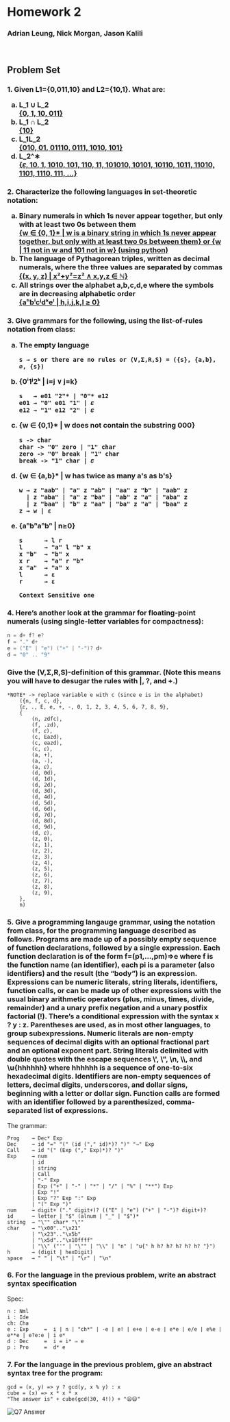 # Homework 2

### Adrian Leung, Nick Morgan, Jason Kalili

<br>

## Problem Set

<h3>1. Given L1={0,011,10} and L2={10,1}. What are:
<ol style = 'list-style-type: lower-latin;'>
    <li> L_1 ∪ L_2 <br><u>{0, 1, 10, 011}</u>
    <li> L_1 ∩ L_2 <br><u>{10}</u>
    <li> L_1L_2 <br><u>{010, 01, 01110, 0111, 1010, 101}</u>
    <li> L_2^∗ <br><u>{𝜀, 10, 1, 1010, 101, 110, 11, 101010, 10101, 10110, 1011, 11010, 1101, 1110, 111, ...}</u>
    <!-- L2 = {a,b} = {empty, a, b, aa, ab, ba, bb, aaa, aab, aba, abb, baa, bab, bba, bbb} -->
</ol>
</h3>

<h3>2. Characterize the following languages in set-theoretic notation:
<ol style = 'list-style-type: lower-latin;'>
    <li> Binary numerals in which 1s never appear together, but only with at least two 0s between them <br><u>{w ∈ {0, 1}* | w is a binary string in which 1s never appear together, but only with at least two 0s between them} or {w | 11 not in w and 101 not in w} (using python)</u>
    <li>The language of Pythagorean triples, written as decimal numerals, where the three values are separated by commas <br><u>{(x, y, z) | x²+y²=z² ∧ x,y,z ∈ ℕ}</u>
    <li>All strings over the alphabet a,b,c,d,e where the symbols are in decreasing alphabetic order <br><u>{aʰbⁱcʲdᵏeˡ | h,i,j,k,l ≥ 0}</u>
</ol>
</h3>

<h3>3. Give grammars for the following, using the list-of-rules notation from class:
<ol style = 'list-style-type: lower-latin;'>
<li> The empty language 
 
    s → s or there are no rules or (V,Σ,R,S) = ({s}, {a,b}, ∅, {s})
    
<li> {0ⁱ1ʲ2ᵏ | i=j ∨ j=k}

    s   → e01 "2"* | "0"* e12
    e01 → "0" e01 "1" | 𝜀
    e12 → "1" e12 "2" | 𝜀

<li>{w ∈ {0,1}* | w does not contain the substring 000}
    
    s -> char
    char -> "0" zero | "1" char
    zero -> "0" break | "1" char
    break -> "1" char | 𝜀

<li>{w ∈ {a,b}* | w has twice as many a's as b's}

    w → z "aab" | "a" z "ab" | "aa" z "b" | "aab" z
      | z "aba" | "a" z "ba" | "ab" z "a" | "aba" z
      | z "baa" | "b" z "aa" | "ba" z "a" | "baa" z
    z → w | ε

<li>{aⁿbⁿaⁿbⁿ | n≥0}

    s      → l r
    l      → "a" l "b" x
    x "b"  → "b" x
    x r    → "a" r "b"
    x "a"  → "a" x
    l      → ε
    r      → ε

    Context Sensitive one

</ol>
</h3>

<h3>4. Here’s another look at the grammar for floating-point numerals (using single-letter variables for compactness):</h3>

```Java
n = d+ f? e?
f = "." d+
e = ("E" | "e") ("+" | "-")? d+
d = "0" .. "9"
```

<h3>Give the (V,Σ,R,S)-definition of this grammar. (Note this means you will have to desugar the rules with |, ?, and +.)</h3>

```
*NOTE* -> replace variable e with c (since e is in the alphabet)
    ({n, f, c, d},
    {𝜀, ., E, e, +, -, 0, 1, 2, 3, 4, 5, 6, 7, 8, 9},
    {
        (n, zdfc),
        (f, .zd),
        (f, 𝜀),
        (c, Eazd),
        (c, eazd),
        (c, 𝜀),
        (a, +),
        (a, -),
        (a, 𝜀),
        (d, 0d),
        (d, 1d),
        (d, 2d),
        (d, 3d),
        (d, 4d),
        (d, 5d),
        (d, 6d),
        (d, 7d),
        (d, 8d),
        (d, 9d),
        (d, 𝜀),
        (z, 0),
        (z, 1),
        (z, 2),
        (z, 3),
        (z, 4),
        (z, 5),
        (z, 6),
        (z, 7),
        (z, 8),
        (z, 9),
    },
    n)
```

<h3>5. Give a programming langauge grammar, using the notation from class, for the programming language described as follows. Programs are made up of a possibly empty sequence of function declarations, followed by a single expression. Each function declaration is of the form f=(p1,…,pm)⇒e where f is the function name (an identifier), each pi is a parameter (also identifiers) and the result (the “body”) is an expression. Expressions can be numeric literals, string literals, identifiers, function calls, or can be made up of other expressions with the usual binary arithmetic operators (plus, minus, times, divide, remainder) and a unary prefix negation and a unary postfix factorial (!). There’s a conditional expression with the syntax x ? y : z. Parentheses are used, as in most other languages, to group subexpressions. Numeric literals are non-empty sequences of decimal digits with an optional fractional part and an optional exponent part. String literals delimited with double quotes with the escape sequences \', \", \n, \\, and \u{hhhhhh} where hhhhhh is a sequence of one-to-six hexadecimal digits. Identifiers are non-empty sequences of letters, decimal digits, underscores, and dollar signs, beginning with a letter or dollar sign. Function calls are formed with an identifier followed by a parenthesized, comma-separated list of expressions.</h3>

<p>The grammar:</p>

```
Prog    → Dec* Exp
Dec     → id "=" "(" (id ("," id)*)? ")" "⇒" Exp
Call    → id "(" (Exp ("," Exp)*)? ")"
Exp     → num
        | id
        | string
        | Call
        | "-" Exp
        | Exp ("+" | "-" | "*" | "/" | "%" | "**") Exp
        | Exp "!"
        | Exp "?" Exp ":" Exp
        | "(" Exp ")"
num     → digit+ ("." digit+)? (("E" | "e") ("+" | "-")? digit+)?
id      → letter | "$" (alnum | "_" | "$")*
string  → "\"" char* "\""
char    → "\x00".."\x21"
        | "\x23".."\x5b"
        | "\x5d".."\x10ffff"
        | "\\" ("'" | "\"" | "\\" | "n" | "u{" h h? h? h? h? h? "}")
h       → (digit | hexDigit)
space   → " " | "\t" | "\r" | "\n"
```

<h3>6. For the language in the previous problem, write an abstract syntax specification </h3>

<p>Spec:</p>

```
n : Nml
i : Ide
ch: Cha
e : Exp     =  i | n | "ch*" | -e | e! | e+e | e-e | e*e | e/e | e%e | e**e | e?e:e | i e*
d : Dec     =  i = i* ⇒ e
p : Pro     =  d* e
```

<h3>7. For the language in the previous problem, give an abstract syntax tree for the program:</h3>

```
gcd = (x, y) => y ? gcd(y, x % y) : x
cube = (x) => x * x * x
"The answer is" + cube(gcd(30, 4!)) + "😦😦"
```

![Q7 Answer](./assets/hw2_7.PNG)

